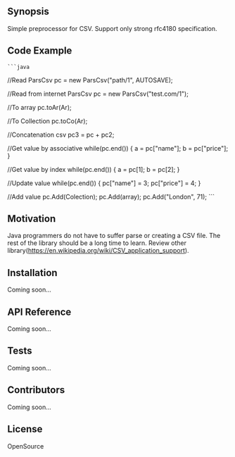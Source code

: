 ## Synopsis

Simple preprocessor for CSV. Support only strong rfc4180 specification.

## Code Example

    ```java
//Read
ParsCsv pc = new ParsCsv("path/1", AUTOSAVE);

//Read from internet
ParsCsv pc = new ParsCsv("test.com/1");

//To array
pc.toAr(Ar);

//To Collection
pc.toCo(Ar);

//Concatenation csv
pc3 = pc + pc2;


//Get value by associative
while(pc.end()) {
    a = pc["name"];
    b = pc["price"];
}

//Get value by index
while(pc.end()) {
    a = pc[1];
    b = pc[2];
}

//Update value
while(pc.end()) {
    pc["name"] = 3;
    pc["price"] = 4;
}

//Add value
pc.Add(Colection);
pc.Add(array);
pc.Add("London", 71);
    ```
    
## Motivation

Java programmers do not have to suffer parse or creating a CSV file.
The rest of the library should be a long time to learn.
Review other library(https://en.wikipedia.org/wiki/CSV_application_support).

## Installation

Coming soon...

## API Reference

Coming soon...

## Tests

Coming soon...

## Contributors

Coming soon...

## License

OpenSource




